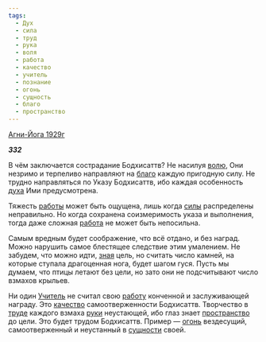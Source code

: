 ```yaml
---
tags:
  - Дух
  - сила
  - труд
  - рука
  - воля
  - работа
  - качество
  - учитель
  - познание
  - огонь
  - сущность
  - благо
  - пространство
---
```

[Агни-Йога 1929г](https://127.0.0.1:4002/agni/1929)

___332___

В чём заключается сострадание Бодхисаттв? Не насилуя [волю](../../../tags/#воля), Они незримо и терпеливо направляют на [благо](../../../tags/#благо) каждую пригодную силу. Не трудно направляться по Указу Бодхисаттв, ибо каждая особенность [духа](../../../tags/#Дух) Ими предусмотрена.   

Тяжесть [работы](../../../tags/#[работа](../../../tags/#работа)) может быть ощущена, лишь когда [силы](../../../tags/#сила) распределены неправильно. Но когда сохранена соизмеримость указа и выполнения, тогда даже сложная [работа](../../../tags/#работа) не может быть непосильна.   

Самым вредным будет соображение, что всё отдано, и без наград. Можно нарушить самое блестящее следствие этим умалением. Не забудем, что можно идти, [зная](../../../tags/#познание) цель, но считать число камней, на которые ступала драгоценная нога, будет шагом гуся. Пусть мы думаем, что птицы летают без цели, но зато они не подсчитывают число взмахов крыльев.   

Ни один [Учитель](../../../tags/#учитель) не считал свою [работу](../../../tags/#работа) конченной и заслуживающей награду. Это [качество](../../../tags/#качество) самоотверженности Бодхисаттв. Творчество в [труде](../../../tags/#труд) каждого взмаха [руки](../../../tags/#рука) неустающей, ибо глаз знает [пространство](../../../tags/#пространство) до цели. Это будет трудом Бодхисаттв. Пример — [огонь](../../../tags/#огонь) вездесущий, самоотверженный и неустанный в [сущности](../../../tags/#сущность) своей.